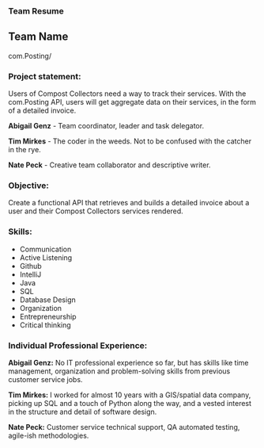 ### Team Resume

## Team Name
com.Posting/

### Project statement:
Users of Compost Collectors need a way to track their services. With the com.Posting API, users will get aggregate data on their services, in the form of a detailed invoice.

**Abigail Genz** - Team coordinator, leader and task delegator. 

**Tim Mirkes** - The coder in the weeds.  Not to be confused with the catcher in the rye.

**Nate Peck** - Creative team collaborator and descriptive writer.

### Objective:
Create a functional API that retrieves and builds a detailed invoice about a user and their Compost Collectors services rendered.

### Skills:

- Communication
- Active Listening
- Github
- IntelliJ
- Java
- SQL
- Database Design
- Organization
- Entrepreneurship
- Critical thinking


### Individual Professional Experience:

**Abigail Genz:**
No IT professional experience so far, but has skills like time management, organization and problem-solving skills from previous customer service jobs.  

**Tim Mirkes:**
I worked for almost 10 years with a GIS/spatial data company, picking up SQL and a touch of Python along the way, and a vested interest in the structure and detail of software design.

**Nate Peck:**
Customer service technical support, QA automated testing, agile-ish methodologies.